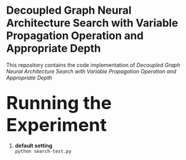 # Decoupled Graph Neural Architecture Search with Variable Propagation Operation and Appropriate Depth

This repository contains the code implementation of <em>Decoupled Graph Neural Architecture Search with Variable Propagation Operation and Appropriate Depth</em>

## <font size=36>Running the Experiment</font>

<ol>
  <li><strong>default setting</strong></li>
  <code>python search-test.py                                 </code>
 </ol>
</font>
